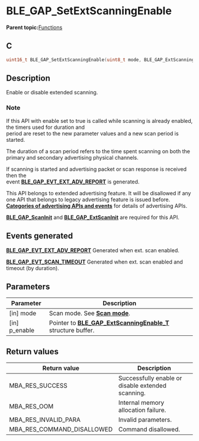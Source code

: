 # BLE\_GAP\_SetExtScanningEnable

**Parent topic:**[Functions](GUID-D235316A-5434-4ADA-AEF5-10D073D0126B.md)

## C

```c
uint16_t BLE_GAP_SetExtScanningEnable(uint8_t mode, BLE_GAP_ExtScanningEnable_T *p_enable);
```

## Description

Enable or disable extended scanning.

### Note

If this API with enable set to true is called while scanning is already enabled, the timers used for duration and<br />period are reset to the new parameter values and a new scan period is started.

The duration of a scan period refers to the time spent scanning on both the primary and secondary advertising physical channels.

If scanning is started and advertising packet or scan response is received then the<br />event **[BLE\_GAP\_EVT\_EXT\_ADV\_REPORT](GUID-085D2B3E-E5DB-4072-8916-29201399538E.md)** is generated.

This API belongs to extended advertising feature. It will be disallowed if any one API that belongs to legacy advertising feature is issued before. **[Categories of advertising APIs and events](GUID-FD421446-446E-4881-8545-936E69D4C93F.md)** for details of advertising APIs.

**[BLE\_GAP\_ScanInit](GUID-99A5150A-D68F-4BBC-9CCB-B091E1EDFF55.md)** and **[BLE\_GAP\_ExtScanInit](GUID-07438979-F739-480E-A2C2-0329A5939525.md)** are required for this API.

## Events generated

**[BLE\_GAP\_EVT\_EXT\_ADV\_REPORT](GUID-085D2B3E-E5DB-4072-8916-29201399538E.md)** Generated when ext. scan enabled.

**[BLE\_GAP\_EVT\_SCAN\_TIMEOUT](GUID-085D2B3E-E5DB-4072-8916-29201399538E.md)** Generated when ext. scan enabled and timeout \(by duration\).

## Parameters

|Parameter|Description|
|---------|-----------|
|\[in\] mode|Scan mode. See **[Scan mode](GUID-57FF4904-086D-44E9-823D-2080363CDAA0.md)**.|
|\[in\] p\_enable|Pointer to **[BLE\_GAP\_ExtScanningEnable\_T](GUID-A0C15243-FF31-4EAB-90BE-300FE0F0888E.md)** structure buffer.|

## Return values

|Return value|Description|
|------------|-----------|
|MBA\_RES\_SUCCESS|Successfully enable or disable extended scanning.|
|MBA\_RES\_OOM|Internal memory allocation failure.|
|MBA\_RES\_INVALID\_PARA|Invalid parameters.|
|MBA\_RES\_COMMAND\_DISALLOWED|Command disallowed.|

